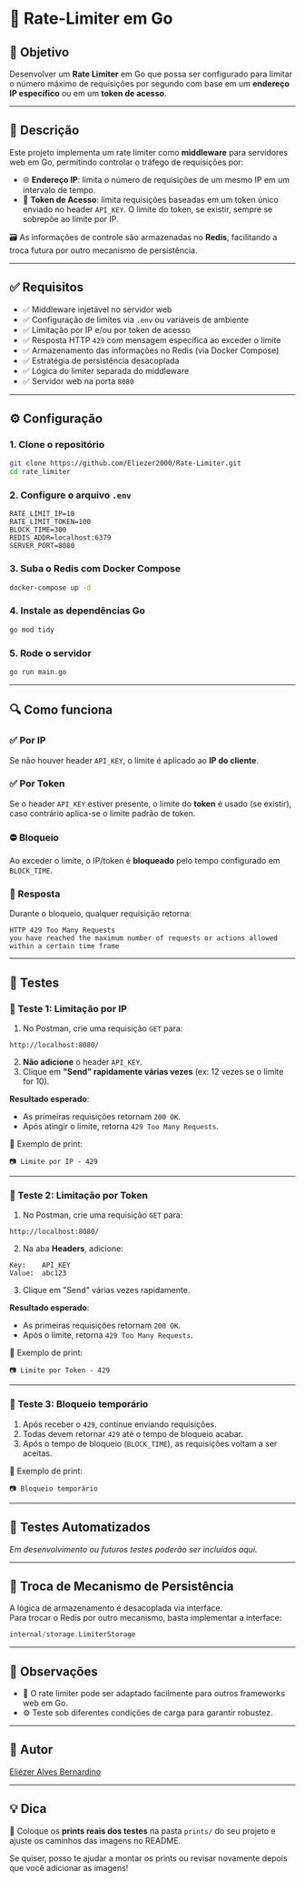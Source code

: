 # 🚦 Rate-Limiter em Go

## 🎯 Objetivo

Desenvolver um **Rate Limiter** em Go que possa ser configurado para limitar o número máximo de requisições por segundo com base em um **endereço IP específico** ou em um **token de acesso**.

---

## 📄 Descrição

Este projeto implementa um rate limiter como **middleware** para servidores web em Go, permitindo controlar o tráfego de requisições por:

- 🌐 **Endereço IP**: limita o número de requisições de um mesmo IP em um intervalo de tempo.
- 🔐 **Token de Acesso**: limita requisições baseadas em um token único enviado no header `API_KEY`. O limite do token, se existir, sempre se sobrepõe ao limite por IP.

🗃️ As informações de controle são armazenadas no **Redis**, facilitando a troca futura por outro mecanismo de persistência.

---

## ✅ Requisitos

- ✅ Middleware injetável no servidor web  
- ✅ Configuração de limites via `.env` ou variáveis de ambiente  
- ✅ Limitação por IP e/ou por token de acesso  
- ✅ Resposta HTTP `429` com mensagem específica ao exceder o limite  
- ✅ Armazenamento das informações no Redis (via Docker Compose)  
- ✅ Estratégia de persistência desacoplada  
- ✅ Lógica do limiter separada do middleware  
- ✅ Servidor web na porta `8080`  

---

## ⚙️ Configuração

### 1. Clone o repositório

```bash
git clone https://github.com/Eliezer2000/Rate-Limiter.git
cd rate_limiter
```

### 2. Configure o arquivo `.env`

```env
RATE_LIMIT_IP=10
RATE_LIMIT_TOKEN=100
BLOCK_TIME=300
REDIS_ADDR=localhost:6379
SERVER_PORT=8080
```

### 3. Suba o Redis com Docker Compose

```bash
docker-compose up -d
```

### 4. Instale as dependências Go

```bash
go mod tidy
```

### 5. Rode o servidor

```bash
go run main.go
```

---

## 🔍 Como funciona

### ✅ Por IP

Se não houver header `API_KEY`, o limite é aplicado ao **IP do cliente**.

### ✅ Por Token

Se o header `API_KEY` estiver presente, o limite do **token** é usado (se existir), caso contrário aplica-se o limite padrão de token.

### ⛔ Bloqueio

Ao exceder o limite, o IP/token é **bloqueado** pelo tempo configurado em `BLOCK_TIME`.

### 🔁 Resposta

Durante o bloqueio, qualquer requisição retorna:

```http
HTTP 429 Too Many Requests
you have reached the maximum number of requests or actions allowed within a certain time frame
```

---

## 🧪 Testes

### 🔹 Teste 1: Limitação por IP

1. No Postman, crie uma requisição `GET` para:

```
http://localhost:8080/
```

2. **Não adicione** o header `API_KEY`.  
3. Clique em **"Send" rapidamente várias vezes** (ex: 12 vezes se o limite for 10).

**Resultado esperado**:
- As primeiras requisições retornam `200 OK`.
- Após atingir o limite, retorna `429 Too Many Requests`.

📸 Exemplo de print:
```
📷 Limite por IP - 429
```

---

### 🔹 Teste 2: Limitação por Token

1. No Postman, crie uma requisição `GET` para:

```
http://localhost:8080/
```

2. Na aba **Headers**, adicione:

```
Key:    API_KEY
Value:  abc123
```

3. Clique em "Send" várias vezes rapidamente.

**Resultado esperado**:
- As primeiras requisições retornam `200 OK`.
- Após o limite, retorna `429 Too Many Requests`.

📸 Exemplo de print:
```
📷 Limite por Token - 429
```

---

### 🔹 Teste 3: Bloqueio temporário

1. Após receber o `429`, continue enviando requisições.
2. Todas devem retornar `429` até o tempo de bloqueio acabar.
3. Após o tempo de bloqueio (`BLOCK_TIME`), as requisições voltam a ser aceitas.

📸 Exemplo de print:
```
📷 Bloqueio temporário
```

---

## 🧪 Testes Automatizados

*Em desenvolvimento ou futuros testes poderão ser incluídos aqui.*

---

## 🔄 Troca de Mecanismo de Persistência

A lógica de armazenamento é desacoplada via interface.  
Para trocar o Redis por outro mecanismo, basta implementar a interface:

```go
internal/storage.LimiterStorage
```

---

## 📝 Observações

- 🔄 O rate limiter pode ser adaptado facilmente para outros frameworks web em Go.
- ⚙️ Teste sob diferentes condições de carga para garantir robustez.

---

## 👤 Autor

[Eliézer Alves Bernardino](https://www.linkedin.com/in/eliezeralvesbernardino/)

---

## 💡 Dica

📁 Coloque os **prints reais dos testes** na pasta `prints/` do seu projeto e ajuste os caminhos das imagens no README.

Se quiser, posso te ajudar a montar os prints ou revisar novamente depois que você adicionar as imagens!

